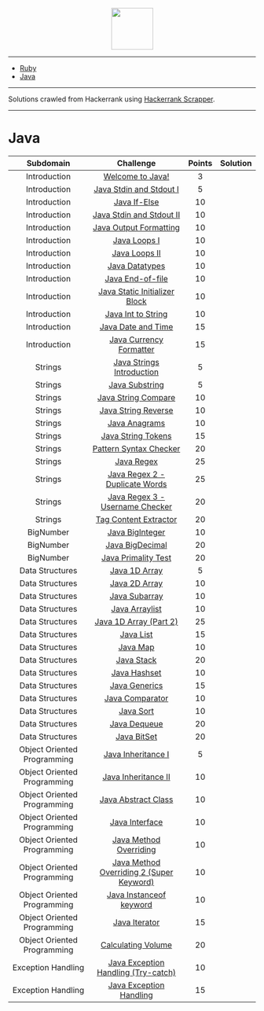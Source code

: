 <p align="center">
    <a href="https://www.hackerrank.com/nicolas_oreques">
        <img height=85 src="https://d3keuzeb2crhkn.cloudfront.net/hackerrank/assets/styleguide/logo_wordmark-f5c5eb61ab0a154c3ed9eda24d0b9e31.svg">
    </a>
</p>

---

* [Ruby](#ruby)
* [Java](#java)

---

Solutions crawled from Hackerrank using [Hackerrank Scrapper](https://github.com/hearsid/hackerrank-scrapper).

---

# Java

|          Subdomain          |                                                         Challenge                                                        | Points |                                                                                         Solution                                                                                        |
|:---------------------------:|:------------------------------------------------------------------------------------------------------------------------:|:------:|:---------------------------------------------------------------------------------------------------------------------------------------------------------------------------------------:|
|         Introduction        | [Welcome to Java!](https://www.hackerrank.com/challenges/welcome-to-java)                                                |    3   |                                                   |
|         Introduction        | [Java Stdin and Stdout I](https://www.hackerrank.com/challenges/java-stdin-and-stdout-1)                                 |    5   |                                        |
|         Introduction        | [Java If-Else](https://www.hackerrank.com/challenges/java-if-else)                                                       |   10   |                                                         |
|         Introduction        | [Java Stdin and Stdout II](https://www.hackerrank.com/challenges/java-stdin-stdout)                                      |   10   |                                       |
|         Introduction        | [Java Output Formatting](https://www.hackerrank.com/challenges/java-output-formatting)                                   |   10   |                                             |
|         Introduction        | [Java Loops I](https://www.hackerrank.com/challenges/java-loops-i)                                                       |   10   |                                                       |
|         Introduction        | [Java Loops II](https://www.hackerrank.com/challenges/java-loops)                                                        |   10   |                                                      |
|         Introduction        | [Java Datatypes](https://www.hackerrank.com/challenges/java-datatypes)                                                   |   10   |                                                       |
|         Introduction        | [Java End-of-file](https://www.hackerrank.com/challenges/java-end-of-file)                                               |   10   |                                                     |
|         Introduction        | [Java Static Initializer Block](https://www.hackerrank.com/challenges/java-static-initializer-block)                     |   10   |                                    |
|         Introduction        | [Java Int to String](https://www.hackerrank.com/challenges/java-int-to-string)                                           |   10   |                                               |
|         Introduction        | [Java Date and Time](https://www.hackerrank.com/challenges/java-date-and-time)                                           |   15   |                                               |
|         Introduction        | [Java Currency Formatter](https://www.hackerrank.com/challenges/java-currency-formatter)                                 |   15   |                                            |
|           Strings           | [Java Strings Introduction](https://www.hackerrank.com/challenges/java-strings-introduction)                             |    5   |                                               |
|           Strings           | [Java Substring](https://www.hackerrank.com/challenges/java-substring)                                                   |    5   |                                                            |
|           Strings           | [Java String Compare](https://www.hackerrank.com/challenges/java-string-compare)                                         |   10   |                                                     |
|           Strings           | [Java String Reverse](https://www.hackerrank.com/challenges/java-string-reverse)                                         |   10   |                                                     |
|           Strings           | [Java Anagrams](https://www.hackerrank.com/challenges/java-anagrams)                                                     |   10   |                                                             |
|           Strings           | [Java String Tokens](https://www.hackerrank.com/challenges/java-string-tokens)                                           |   15   |                                                      |
|           Strings           | [Pattern Syntax Checker](https://www.hackerrank.com/challenges/pattern-syntax-checker)                                   |   20   |                                                  |
|           Strings           | [Java Regex](https://www.hackerrank.com/challenges/java-regex)                                                           |   25   |                                                                |
|           Strings           | [Java Regex 2 - Duplicate Words](https://www.hackerrank.com/challenges/duplicate-word)                                   |   25   |                                    |
|           Strings           | [Java Regex 3 - Username Checker](https://www.hackerrank.com/challenges/valid-username-checker)                          |   20   |                                   |
|           Strings           | [Tag Content Extractor](https://www.hackerrank.com/challenges/tag-content-extractor)                                     |   20   |                                                   |
|          BigNumber          | [Java BigInteger](https://www.hackerrank.com/challenges/java-biginteger)                                                 |   10   |                                                         |
|          BigNumber          | [Java BigDecimal](https://www.hackerrank.com/challenges/java-bigdecimal)                                                 |   20   |                                                         |
|          BigNumber          | [Java Primality Test](https://www.hackerrank.com/challenges/java-primality-test)                                         |   20   |                                                   |
|       Data Structures       | [Java 1D Array](https://www.hackerrank.com/challenges/java-1d-array-introduction)                                        |    5   |                                                 |
|       Data Structures       | [Java 2D Array](https://www.hackerrank.com/challenges/java-2d-array)                                                     |   10   |                                                 |
|       Data Structures       | [Java Subarray](https://www.hackerrank.com/challenges/java-negative-subarray)                                            |   10   |                                                   |
|       Data Structures       | [Java Arraylist](https://www.hackerrank.com/challenges/java-arraylist)                                                   |   10   |                                                  |
|       Data Structures       | [Java 1D Array (Part 2)](https://www.hackerrank.com/challenges/java-1d-array)                                            |   25   |                                    |
|       Data Structures       | [Java List](https://www.hackerrank.com/challenges/java-list)                                                             |   15   |                                                       |
|       Data Structures       | [Java Map](https://www.hackerrank.com/challenges/phone-book)                                                             |   10   |                                                        |
|       Data Structures       | [Java Stack](https://www.hackerrank.com/challenges/java-stack)                                                           |   20   |                                                      |
|       Data Structures       | [Java Hashset](https://www.hackerrank.com/challenges/java-hashset)                                                       |   10   |                                                    |
|       Data Structures       | [Java Generics](https://www.hackerrank.com/challenges/java-generics)                                                     |   15   |                                                   |
|       Data Structures       | [Java Comparator](https://www.hackerrank.com/challenges/java-comparator)                                                 |   10   |                                                 |
|       Data Structures       | [Java Sort](https://www.hackerrank.com/challenges/java-sort)                                                             |   10   |                                                       |
|       Data Structures       | [Java Dequeue](https://www.hackerrank.com/challenges/java-dequeue)                                                       |   20   |                                                    |
|       Data Structures       | [Java BitSet](https://www.hackerrank.com/challenges/java-bitset)                                                         |   20   |                                                     |
| Object Oriented Programming | [Java Inheritance I](https://www.hackerrank.com/challenges/java-inheritance-1)                                           |    5   |                              |
| Object Oriented Programming | [Java Inheritance II](https://www.hackerrank.com/challenges/java-inheritance-2)                                          |   10   |                             |
| Object Oriented Programming | [Java Abstract Class](https://www.hackerrank.com/challenges/java-abstract-class)                                         |   10   |                             |
| Object Oriented Programming | [Java Interface](https://www.hackerrank.com/challenges/java-interface)                                                   |   10   |                                    |
| Object Oriented Programming | [Java Method Overriding](https://www.hackerrank.com/challenges/java-method-overriding)                                   |   10   |                          |
| Object Oriented Programming | [Java Method Overriding 2 (Super Keyword)](https://www.hackerrank.com/challenges/java-method-overriding-2-super-keyword) |   10   |  |
| Object Oriented Programming | [Java Instanceof keyword](https://www.hackerrank.com/challenges/java-instanceof-keyword)                                 |   10   |                         |
| Object Oriented Programming | [Java Iterator](https://www.hackerrank.com/challenges/java-iterator)                                                     |   15   |                                     |
| Object Oriented Programming | [Calculating Volume](https://www.hackerrank.com/challenges/calculating-volume)                                           |   20   |                                |
|      Exception Handling     | [Java Exception Handling (Try-catch)](https://www.hackerrank.com/challenges/java-exception-handling-try-catch)           |   10   |                      |
|      Exception Handling     | [Java Exception Handling](https://www.hackerrank.com/challenges/java-exception-handling)                                 |   15   |                            

